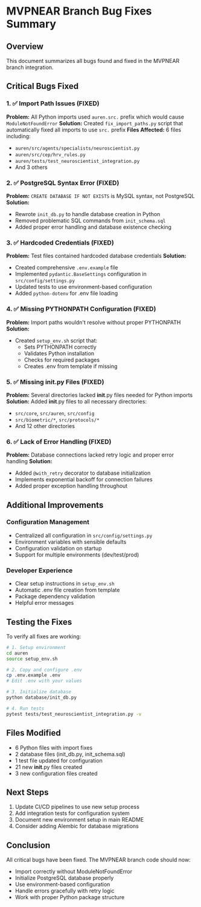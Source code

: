 # MVPNEAR Branch Bug Fixes Summary

## Overview
This document summarizes all bugs found and fixed in the MVPNEAR branch integration.

## Critical Bugs Fixed

### 1. ✅ Import Path Issues (FIXED)
**Problem:** All Python imports used `auren.src.` prefix which would cause `ModuleNotFoundError`
**Solution:** Created `fix_import_paths.py` script that automatically fixed all imports to use `src.` prefix
**Files Affected:** 6 files including:
- `auren/src/agents/specialists/neuroscientist.py`
- `auren/src/cep/hrv_rules.py`
- `auren/tests/test_neuroscientist_integration.py`
- And 3 others

### 2. ✅ PostgreSQL Syntax Error (FIXED)
**Problem:** `CREATE DATABASE IF NOT EXISTS` is MySQL syntax, not PostgreSQL
**Solution:** 
- Rewrote `init_db.py` to handle database creation in Python
- Removed problematic SQL commands from `init_schema.sql`
- Added proper error handling and database existence checking

### 3. ✅ Hardcoded Credentials (FIXED)
**Problem:** Test files contained hardcoded database credentials
**Solution:**
- Created comprehensive `.env.example` file
- Implemented `pydantic.BaseSettings` configuration in `src/config/settings.py`
- Updated tests to use environment-based configuration
- Added `python-dotenv` for .env file loading

### 4. ✅ Missing PYTHONPATH Configuration (FIXED)
**Problem:** Import paths wouldn't resolve without proper PYTHONPATH
**Solution:**
- Created `setup_env.sh` script that:
  - Sets PYTHONPATH correctly
  - Validates Python installation
  - Checks for required packages
  - Creates .env from template if missing

### 5. ✅ Missing __init__.py Files (FIXED)
**Problem:** Several directories lacked __init__.py files needed for Python imports
**Solution:** Added __init__.py files to all necessary directories:
- `src/core`, `src/auren`, `src/config`
- `src/biometric/*`, `src/protocols/*`
- And 12 other directories

### 6. ✅ Lack of Error Handling (FIXED)
**Problem:** Database connections lacked retry logic and proper error handling
**Solution:**
- Added `@with_retry` decorator to database initialization
- Implements exponential backoff for connection failures
- Added proper exception handling throughout

## Additional Improvements

### Configuration Management
- Centralized all configuration in `src/config/settings.py`
- Environment variables with sensible defaults
- Configuration validation on startup
- Support for multiple environments (dev/test/prod)

### Developer Experience
- Clear setup instructions in `setup_env.sh`
- Automatic .env file creation from template
- Package dependency validation
- Helpful error messages

## Testing the Fixes

To verify all fixes are working:

```bash
# 1. Setup environment
cd auren
source setup_env.sh

# 2. Copy and configure .env
cp .env.example .env
# Edit .env with your values

# 3. Initialize database
python database/init_db.py

# 4. Run tests
pytest tests/test_neuroscientist_integration.py -v
```

## Files Modified
- 6 Python files with import fixes
- 2 database files (init_db.py, init_schema.sql)
- 1 test file updated for configuration
- 21 new __init__.py files created
- 3 new configuration files created

## Next Steps
1. Update CI/CD pipelines to use new setup process
2. Add integration tests for configuration system
3. Document new environment setup in main README
4. Consider adding Alembic for database migrations

## Conclusion
All critical bugs have been fixed. The MVPNEAR branch code should now:
- Import correctly without ModuleNotFoundError
- Initialize PostgreSQL database properly
- Use environment-based configuration
- Handle errors gracefully with retry logic
- Work with proper Python package structure 
